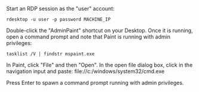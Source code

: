 Start an RDP session as the "user" account:

```
rdesktop -u user -p password MACHINE_IP
```

Double-click the "AdminPaint" shortcut on your Desktop. Once it is running, open a command prompt and note that Paint is running with admin privileges:

```
tasklist /V | findstr mspaint.exe
```

In Paint, click "File" and then "Open". In the open file dialog box, click in the navigation input and paste: file://c:/windows/system32/cmd.exe

Press Enter to spawn a command prompt running with admin privileges.